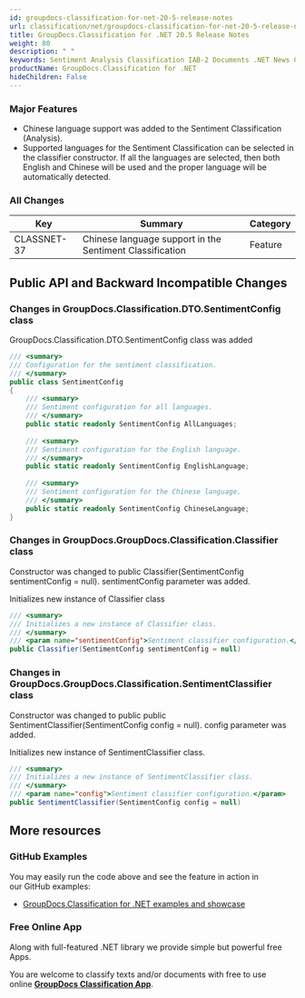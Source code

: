 ```yaml
---
id: groupdocs-classification-for-net-20-5-release-notes
url: classification/net/groupdocs-classification-for-net-20-5-release-notes
title: GroupDocs.Classification for .NET 20.5 Release Notes
weight: 80
description: " "
keywords: Sentiment Analysis Classification IAB-2 Documents .NET News Categorization
productName: GroupDocs.Classification for .NET
hideChildren: False
---
```

### Major Features

*   Chinese language support was added to the Sentiment Classification (Analysis).
*   Supported languages for the Sentiment Classification can be selected in the classifier constructor. If all the languages are selected, then both English and Chinese will be used and the proper language will be automatically detected.

### All Changes

| Key | Summary | Category |
| --- | --- | --- |
| CLASSNET-37 | Chinese language support in the Sentiment Classification | Feature |

## Public API and Backward Incompatible Changes

### Changes in GroupDocs.Classification.DTO.SentimentConfig class 

GroupDocs.Classification.DTO.SentimentConfig class was added

```csharp
/// <summary>
/// Configuration for the sentiment classification.
/// </summary>
public class SentimentConfig
{
    /// <summary>
    /// Sentiment configuration for all languages.
    /// </summary>
    public static readonly SentimentConfig AllLanguages;
 
    /// <summary>
    /// Sentiment configuration for the English language.
    /// </summary>
    public static readonly SentimentConfig EnglishLanguage;
 
    /// <summary>
    /// Sentiment configuration for the Chinese language.
    /// </summary>
    public static readonly SentimentConfig ChineseLanguage;
}
```

### Changes in GroupDocs.GroupDocs.Classification.Classifier class

Constructor was changed to public Classifier(SentimentConfig sentimentConfig = null). sentimentConfig parameter was added.

Initializes new instance of Classifier class

```csharp
/// <summary>
/// Initializes a new instance of Classifier class.
/// </summary>
/// <param name="sentimentConfig">Sentiment classifier configuration.</param>
public Classifier(SentimentConfig sentimentConfig = null)
```

### Changes in GroupDocs.GroupDocs.Classification.SentimentClassifier class

Constructor was changed to public public SentimentClassifier(SentimentConfig config = null). config parameter was added.

Initializes new instance of SentimentClassifier class.

```csharp
/// <summary>
/// Initializes a new instance of SentimentClassifier class.
/// </summary>
/// <param name="config">Sentiment classifier configuration.</param>
public SentimentClassifier(SentimentConfig config = null)
```

## More resources

### GitHub Examples

You may easily run the code above and see the feature in action in our GitHub examples:

*   [GroupDocs.Classification for .NET examples and showcase](https://github.com/groupdocs-classification/GroupDocs.Classification-for-.NET)

### Free Online App

Along with full-featured .NET library we provide simple but powerful free Apps. 

You are welcome to classify texts and/or documents with free to use online **[GroupDocs Classification App](https://products.groupdocs.app/classification/total)**.
